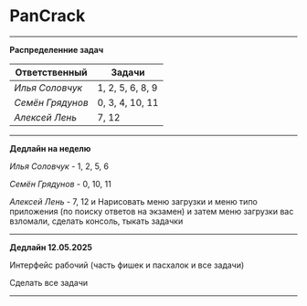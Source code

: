 # PanCrack

***

**Распределенние задач**

|  Ответственный |      Задачи      |
|----------------|------------------|
|*Илья Соловчук* | 1, 2, 5, 6, 8, 9 |
|*Семён Грядунов*|  0, 3, 4, 10, 11 |
|*Алексей Лень*  |      7, 12       |

---

**Дедлайн на неделю**

*Илья Соловчук* - 1, 2, 5, 6

*Семён Грядунов* - 0, 10, 11

*Алексей Лень* - 7, 12 и Нарисовать меню загрузки и меню типо приложения (по поиску ответов на экзамен) и затем меню загрузки вас взломали, сделать консоль, тыкать задачки

---

**Дедлайн 12.05.2025**

Интерфейс рабочий (часть фишек и пасхалок и все задачи)

Сделать все задачи

---
